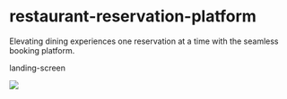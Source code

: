 # restaurant-reservation-platform
Elevating dining experiences one reservation at a time with the seamless booking platform.

landing-screen 

<img src="https://github.com/shan032002/restaurant-reservation-platform/assets/162344161/56fa26ac-2976-4ef3-ad3e-a2c654c604b3" />
